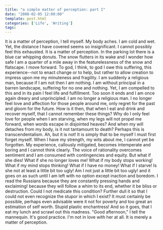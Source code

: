```yaml
---
title: "a simple matter of perception: part I"
date: "2008-02-05 12:00:00"
template: post.html
categories: ['Life', 'Writing']
tags: 
---
```


It is a matter of perception, I tell myself. My body aches. I am cold and wet. Yet, the distance I have covered seems so insignificant. I cannot possibly feel this exhausted. It is a matter of perception. In the parking lot there is a blue car whipping donuts. The snow flutters in its wake and I wonder how safe I am a quarter of a mile away in the featurelessness of the snow and flatscape. I move forward. To god, I think, to god I owe this suffering, this experience­--not to enact change or to help, but rather to allow creation to impress upon me my minuteness and fragility. I am suddenly a religious man, because if I am not then I am nothing. I am without principal in a barren landscape, suffering for no one and nothing. Yet, I am compelled to this and in its pain I feel life and fulfillment. Too soon it ends and I am once again dreary and unprincipled. I am no longer a religious man. I no longer feel love and affection for those people around me, only regret for the past and gloom for the future. How is it then, that when I eat and drink and recover myself, that I cannot remember these things? Why do I only feel love for people when I am starving, when my legs will not propel me forward, when words escape in disjointed heaves? And when my will detaches from my body, is it not tantamount to death? Perhaps this is transcendentalism. Ah, but it is not! It is simply that to be myself I must first forget myself. When I have my strength, my wits about me, I cannot yet be forgotten. My experience, callously mitigated, becomes intemperate and boring and I cannot think clearly. The voice of rationality overcomes sentiment and I am consumed with contingencies and equity. But what if she dies! What if she no longer loves me! What if my body stops working! What if my mind stops thinking! What if I have no money! What if I starve! Is she not at least a little bit too ugly! Am I not just a little bit too ugly! and it goes on as such until I am left with no option except inaction and boredom. I read the Russians because they are constantly pressing hands and exclaiming! because they will follow a whim to its end, whether it be bliss or destruction. Could I not medicate this condition? Further dull it so that I could not even recognize the stupor in which I exist? It must certainly be possible, perhaps even advisable were it not for poverty and too great an estimation of self worth. Stupid plastic enchantress! And so it goes, that I eat my lunch and scrawl out this madness. "Good afternoon," I tell the mannequin. It's good practice. I'm not in love with her at all. It is merely a matter of perception.
